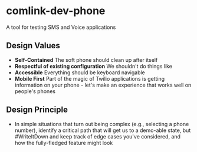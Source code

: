 # comlink-dev-phone
A tool for testing SMS and Voice applications


## Design Values

* **Self-Contained** The soft phone should clean up after itself
* **Respectful of existing configuration** We shouldn't do things like 
* **Accessible** Everything should be keyboard navigable
* **Mobile First** Part of the magic of Twilio applications is getting information on your phone - let's make an experience that works well on people's phones

## Design Principle

* In simple situations that turn out being complex (e.g., selecting a phone number), identify a critical path that will get us to a demo-able state, but #WriteItDown and keep track of edge cases you've considered, and how the fully-fledged feature might look
